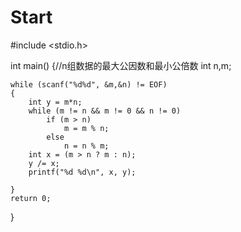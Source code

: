 # Start
#include <stdio.h>

int main()
{//n组数据的最大公因数和最小公倍数
	int n,m;
	
	while (scanf("%d%d", &m,&n) != EOF)
	{
		int y = m*n;
		while (m != n && m != 0 && n != 0)
			if (m > n)
				m = m % n;
			else
				n = n % m;
		int x = (m > n ? m : n);
		y /= x;
		printf("%d %d\n", x, y);

	}
	return 0;
}
